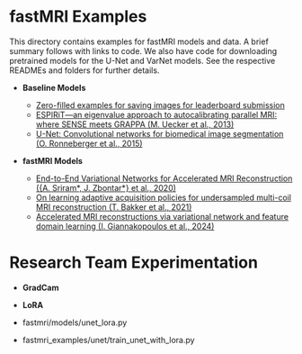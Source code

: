 # fastMRI Examples

This directory contains examples for fastMRI models and data. A brief summary
follows with links to code. We also have code for downloading pretrained models
for the U-Net and VarNet models. See the respective READMEs and folders for
further details.

* **Baseline Models**

  * [Zero-filled examples for saving images for leaderboard submission](zero_filled/)
  * [ESPIRiT—an eigenvalue approach to autocalibrating parallel MRI: where SENSE meets GRAPPA (M. Uecker et al., 2013)](cs/)
  * [U-Net: Convolutional networks for biomedical image segmentation (O. Ronneberger et al., 2015)](unet/)

* **fastMRI Models**

  * [End-to-End Variational Networks for Accelerated MRI Reconstruction ({A. Sriram*, J. Zbontar*} et al., 2020)](varnet/)
  * [On learning adaptive acquisition policies for undersampled multi-coil MRI reconstruction (T. Bakker et al., 2021)](adaptive_varnet/)
  * [Accelerated MRI reconstructions via variational network and feature domain learning (I. Giannakopoulos et al., 2024)](feature_varnet/)

# Research Team Experimentation 

* **GradCam**



* **LoRA**
 * fastmri/models/unet_lora.py
 * fastmri_examples/unet/train_unet_with_lora.py



